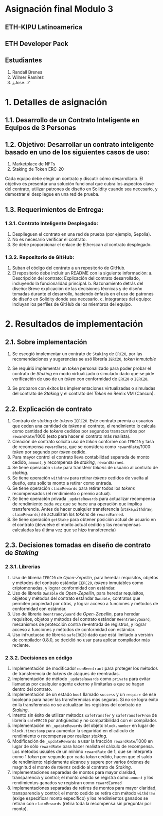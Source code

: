 #  Asignación final Modulo 3
## ETH-KIPU Latinoamerica
## ETH Developer Pack 

## Estudiantes

1. Randall Brenes
2. Wilmer Ramírez
3. ¿Jose...?

# 1. Detalles de asignación

## 1.1. Desarrollo de un Contrato Inteligente en Equipos de 3 Personas

## 1.2. Objetivo: Desarrollar un contrato inteligente basado en uno de los siguientes casos de uso:

1. Marketplace de NFTs
2. Staking de Token ERC-20

Cada equipo debe elegir un contrato y discutir cómo desarrollarlo. El objetivo es presentar una solución funcional que cubra los aspectos clave del contrato, utilizar patrones de diseño en Solidity cuando sea necesario, y demostrar el despliegue en una red de prueba.

## 1.3. Requerimientos de Entrega:

### 1.3.1. Contrato Inteligente Desplegado:

1. Desplieguen el contrato en una red de prueba (por ejemplo, Sepolia).
2. No es necesario verificar el contrato.
3. Se debe proporcionar el enlace de Etherscan al contrato desplegado.

### 1.3.2. Repositorio de GitHub:

1. Suban el código del contrato a un repositorio de GitHub.
2. El repositorio debe incluir un README con la siguiente información:
    a. Descripción del contrato: Explicación del contrato desarrollado, incluyendo la funcionalidad principal.
    b. Razonamiento detrás del diseño: Breve explicación de las decisiones técnicas y de diseño tomadas durante el desarrollo, haciendo énfasis en el uso de patrones de diseño en Solidity donde sea necesario.
    c. Integrantes del equipo: Incluyan los perfiles de GitHub de los miembros del equipo.

# 2. Resultados de implementación

## 2.1. Sobre implementación

1. Se escogió implementar un contrato de `Staking` de `ERC20`, por las recomendaciones y sugerencias se usó librería `IERC20`, _token inmutable_
2. Se requirió implementar un _token_ personalizado para poder probar el contrato de _Staking_ en modo virtualizado o simulado dado que se pide verificación de uso de un _token_ con conformidad de `ERC20` o `IERC20`.

3. Se probaron con éxitos las implementaciones virtualizadas o simuladas del contrato de _Staking_ y el contrato del _Token_ en Remix VM (Cancun).

## 2.2. Explicación de contrato

1. Contrato de _staking_ de _tokens_ `IERC20`. Este contrato premia a usuarios que ceden una cantidad de _tokens_ al contrato, el rendimiento lo calcula como cantidad de _tokens_ cedidos por segundos transcurridos por `rewardRate`/1000 (esto para hacer el contrato más realista). 
2. Creación de contrato solicita uso de _token_ conforme con `IERC20` y tasa de recompensa `rewardRate`, que se considera como `rewardRate`/1000 _token_ por segundo por _token_ cedido.
3. Para mayor control el contrato lleva contabilidad separada de monto cedido, `amount`, y recompensa de _staking_, `rewardEarned`.
4. Se tiene operación `stake` para transferir _tokens_ de usuario al contrato de _staking_.
5. Se tiene operación `withdraw` para retirar _tokens_ cedidos de vuelta al dueño, este solicita monto a retirar como entrada.
5. Se tiene operación `claimRewards` para retirar todos los _tokens_ recompensados (el rendimiento o premio actual).
6. Se tiene operación privada `_updateRewards` para actualizar recompensa de rendimiento cada vez que se hace una operación que implica transferencia. Antes de hacer cualquier transferencia (`stake`,`withdraw`, `claimRewards`) se actualizan los _tokens_ de `rewardEarned`.
7. Se tiene operación `getStake` para obtener posición actual de usuario en el contrato (devuelve el monto actual cedido y las recompensas calculadas las última vez que se hizo transferencia)

## 2.3. Decisiones tomadas en diseño de contrato de _Staking_

### 2.3.1. Librerias
1. Uso  de librería `IERC20` de _Open-Zepellin_, para heredar requisitos, objetos y métodos del contrato estándar  `IERC20`, _tokens_ inmutables como criptomonedas, y lograr conformidad con estándar. 
2. Uso  de librería `Ownable` de _Open-Zepellin_, para heredar requisitos, objetos y métodos del contrato estándar  `Ownable`, contratos que permiten propiedad por otros,  y lograr acceso a funciones y métodos de conformidad con estándar. 
3. Uso  de librería `ReentrancyGuard` de _Open-Zepellin_, para heredar requisitos, objetos y métodos del contrato estándar  `ReentrancyGuard`, mecanismos de protección contra re-entrada de registros, y lograr acceso a funciones y métodos de conformidad con estándar.
4. Uso infructuoso de librería `safeERC20` dado que está limitado a versión de compilador 0.8.0, se decidió no usar para aplicar compilador más reciente. 

### 2.3.2. Decisiones en código
1. Implementación de modificador `nonReentrant` para proteger los métodos de transferencia de _tokens_ de ataques de reentradas.
2. Implementación de método `_updateRewards` como `private` para evitar llamadas por cualquier agente externo y limitarlas a que se hagan dentro del contrato.
3. Implementación de un estado `bool` llamado `success` y un `require` de ese booleano para hacer las transferencias más seguras. Si no se logra éxito en la transferencia no se actualizan los registros del contrato de _Staking_.
4. Intento sin éxito de utilizar métodos `safeTransfer` y `safeTransferFrom` de librería `safeERC20` por antigüedad y no compatibilidad con el compilador.
5. Implementación en `_updateRewards` del objeto `block.number` en lugar de `block.timestamp` para aumentar la seguridad en el cálculo de rendimiento o recompensa por realizar _staking_. 
6. Modificación de `_updateRewards` a usar la fracción `rewardRate`/1000  en lugar de sólo `rewardRate` para hacer realista el cálculo de recompensa. Los métodos usuales de un mínimo `rewardRate` de 1, que se interpreta como 1 _token_ por segundo por cada _token_ cedido, hacen que  el saldo de rendimiento rápidamente alcance y supere por varios órdenes de magnitud el monto de _tokens_ cedido al contrato de _Staking_.
7. Implementaciones separadas de montos para mayor claridad, transparencia y control; el monto cedido se registra como `amount` y los rendimientos ganados se registran como `rewardEarned` 
8. Implementaciones separadas de retiros de montos para mayor claridad, transparencia y control; el monto cedido se retira con método `withdraw` (exige especificar monto específico) y los rendimientos ganados se retiran con `claimRewards` (retira toda la recompensa sin preguntar por monto). 